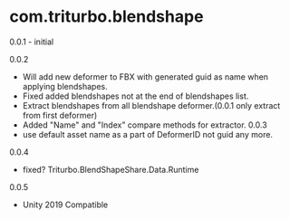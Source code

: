 # com.triturbo.blendshape

0.0.1 - initial

0.0.2
 - Will add new deformer to FBX with generated guid as name when applying blendshapes.
 - Fixed added blendshapes not at the end of blendshapes list.
 - Extract blendshapes from all blendshape deformer.(0.0.1 only extract from first deformer)
 - Added "Name" and "Index" compare methods for extractor.
0.0.3
 - use default asset name as a part of DeformerID not guid any more.

0.0.4
 - fixed? Triturbo.BlendShapeShare.Data.Runtime

0.0.5
 - Unity 2019 Compatible